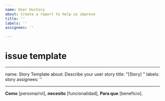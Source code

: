 ```yaml
---
name: User History
about: Create a report to help us improve
title: ''
labels: ''
assignees: ''

---
```


# issue template
---
name: Story Template
about: Describe your user story
title: "[Story] "
labels: story
assignees: ''

---

**Como** [persona/rol], **necesito** [funcionalidad], **Para que** [beneficio].
